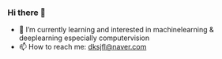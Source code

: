 ### Hi there 👋
- 🌱 I’m currently learning and interested in machinelearning & deeplearning especially computervision
- 📫 How to reach me: <a href="dksjfl@naver.com">dksjfl@naver.com</a>

<!--
**moon-jong/moon-jong** is a ✨ _special_ ✨ repository because its `README.md` (this file) appears on your GitHub profile.

Here are some ideas to get you started:

- 🔭 I’m currently working on ...
- 🌱 I’m currently learning machinelearning & deeplearning 
- 👯 I’m looking to collaborate on ...
- 🤔 I’m looking for help with ...
- 💬 Ask me about ...
- 📫 How to reach me: ...
- 😄 Pronouns: ...
- ⚡ Fun fact: ...
-->
